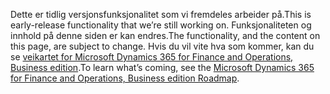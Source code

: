 <span data-ttu-id="e16a1-101">Dette er tidlig versjonsfunksjonalitet som vi fremdeles arbeider på.</span><span class="sxs-lookup"><span data-stu-id="e16a1-101">This is early-release functionality that we’re still working on.</span></span> <span data-ttu-id="e16a1-102">Funksjonaliteten og innhold på denne siden er kan endres.</span><span class="sxs-lookup"><span data-stu-id="e16a1-102">The functionality, and the content on this page, are subject to change.</span></span> <span data-ttu-id="e16a1-103">Hvis du vil vite hva som kommer, kan du se [veikartet for Microsoft Dynamics 365 for Finance and Operations, Business edition](https://go.microsoft.com/fwlink/?linkid=842139).</span><span class="sxs-lookup"><span data-stu-id="e16a1-103">To learn what’s coming, see the [Microsoft Dynamics 365 for Finance and Operations, Business edition Roadmap](https://go.microsoft.com/fwlink/?linkid=842139).</span></span>
